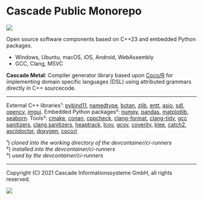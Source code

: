 # Cascade Public Monorepo

![](https://github.com/cascade-gmbh/cascade-public/actions/workflows/ci.yml/badge.svg)

Open source software components based on C++23 and embedded Python packages.

- Windows, Ubuntu, macOS, iOS, Android, WebAssembly 
- GCC, Clang, MSVC

**Cascade Metal**: Compiler generator library based upon [Coco/R](https://github.com/mingodad/CocoR-CPP) for implementing domain specific languages (DSL) using attributed grammars directly in C++ sourcecode.

---

External C++ libraries¹:
  [pybind11](https://github.com/pybind/pybind11),
  [namedtype](https://github.com/joboccara/NamedType),
  [botan](https://github.com/randombit/botan),
  [zlib](https://github.com/madler/zlib),
  [entt](https://github.com/skypjack/entt),
  [asio](https://github.com/chriskohlhoff/asio),
  [sdl](https://github.com/libsdl-org/SDL),
  [opencv](https://github.com/opencv/opencv),
  [imgui](https://github.com/ocornut/imgui.git).
Embedded Python packages²:
  [numpy](https://github.com/numpy/numpy),
  [pandas](https://github.com/pandas-dev/pandas),
  [matplotlib](https://github.com/matplotlib/matplotlib),
  [seaborn](https://github.com/mwaskom/seaborn).
Tools³:
  [cmake](),
  [conan](),
  [cppcheck](),
  [clang-format](),
  [clang-tidy](),
  [gcc sanitizers](),
  [clang sanitizers](),
  [heaptrack](),
  [lcov](),
  [gcov](),
  [coverity](),
  [klee](https://github.com/klee/klee),
  [catch2](https://github.com/catchorg/Catch2),
  [asciidoctor](https://github.com/asciidoctor/asciidoctor),
  [doxygen](https://github.com/doxygen/doxygen),
  [coco/r](https://github.com/mingodad/CocoR-CPP)

¹) *cloned into the working directory of the devcontainer/ci-runners*  
²) *installed into the devcontainer/ci-runners*  
³) *used by the devcontainer/ci-runners*

---

Copyright (C) 2021 Cascade Informationssysteme GmbH, all rights reserved.

![](https://img.shields.io/badge/License-MIT-yellow.svg)
